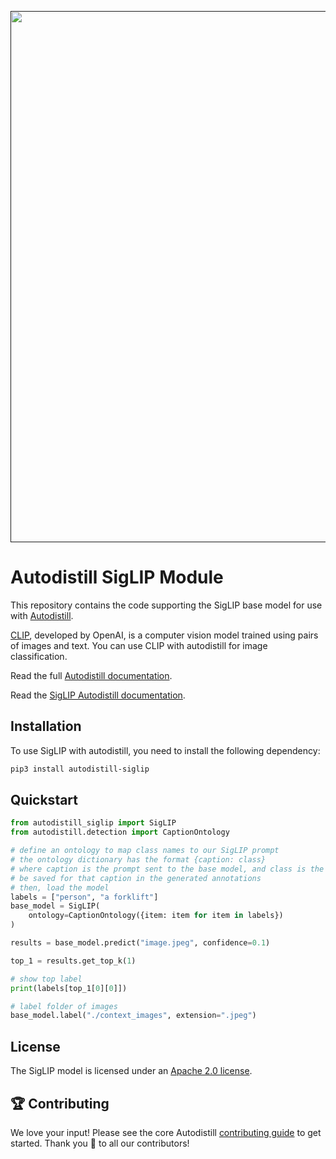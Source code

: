 <div align="center">
  <p>
    <a align="center" href="" target="_blank">
      <img
        width="850"
        src="https://media.roboflow.com/open-source/autodistill/autodistill-banner.png"
      >
    </a>
  </p>
</div>

# Autodistill SigLIP Module

This repository contains the code supporting the SigLIP base model for use with [Autodistill](https://github.com/autodistill/autodistill).

[CLIP](https://github.com/openai/CLIP), developed by OpenAI, is a computer vision model trained using pairs of images and text. You can use CLIP with autodistill for image classification.

Read the full [Autodistill documentation](https://autodistill.github.io/autodistill/).

Read the [SigLIP Autodistill documentation](https://autodistill.github.io/autodistill/base_models/siglip/).

## Installation

To use SigLIP with autodistill, you need to install the following dependency:


```bash
pip3 install autodistill-siglip
```

## Quickstart

```python
from autodistill_siglip import SigLIP
from autodistill.detection import CaptionOntology

# define an ontology to map class names to our SigLIP prompt
# the ontology dictionary has the format {caption: class}
# where caption is the prompt sent to the base model, and class is the label that will
# be saved for that caption in the generated annotations
# then, load the model
labels = ["person", "a forklift"]
base_model = SigLIP(
    ontology=CaptionOntology({item: item for item in labels})
)

results = base_model.predict("image.jpeg", confidence=0.1)

top_1 = results.get_top_k(1)

# show top label
print(labels[top_1[0][0]])

# label folder of images
base_model.label("./context_images", extension=".jpeg")
```


## License

The SigLIP model is licensed under an [Apache 2.0 license](https://huggingface.co/google/siglip-base-patch16-224).

## 🏆 Contributing

We love your input! Please see the core Autodistill [contributing guide](https://github.com/autodistill/autodistill/blob/main/CONTRIBUTING.md) to get started. Thank you 🙏 to all our contributors!
